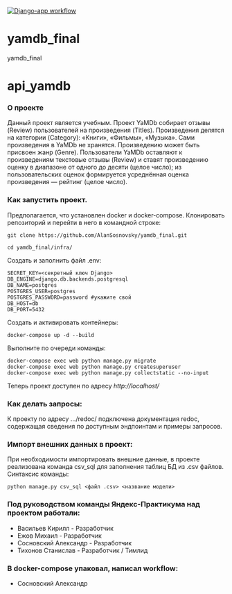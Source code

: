 [![Django-app workflow](https://github.com/AlanSosnovsky/yamdb_final/actions/workflows/yamdb_workflow.yml/badge.svg)](https://github.com/AlanSosnovsky/yamdb_final/actions/workflows/yamdb_workflow.yml)

# yamdb_final
yamdb_final
# api_yamdb

### О проекте

Данный проект является учебным.
Проект YaMDb собирает отзывы (Review) пользователей на произведения (Titles). Произведения делятся на категории (Category): «Книги», «Фильмы», «Музыка».
Сами произведения в YaMDb не хранятся.
Произведению может быть присвоен жанр (Genre).
Пользователи YaMDb оставляют к произведениям текстовые отзывы (Review) и ставят произведению оценку в диапазоне от одного до десяти (целое число); из пользовательских оценок формируется усреднённая оценка произведения — рейтинг (целое число).

### Как запустить проект.

Предполагается, что установлен docker и docker-compose.
Клонировать репозиторий и перейти в него в командной строке:

```
git clone https://github.com/AlanSosnovsky/yamdb_final.git
```

```
cd yamdb_final/infra/
```

Cоздать и заполнить файл .env:

```
SECRET_KEY=<секретный ключ Django>
DB_ENGINE=django.db.backends.postgresql
DB_NAME=postgres
POSTGRES_USER=postgres
POSTGRES_PASSWORD=password #укажите свой
DB_HOST=db
DB_PORT=5432
```

Cоздать и активировать контейнеры:

```
docker-compose up -d --build
```

Выполните по очереди команды:

```
docker-compose exec web python manage.py migrate
docker-compose exec web python manage.py createsuperuser
docker-compose exec web python manage.py collectstatic --no-input 
```

Теперь проект доступен по адресу _http://localhost/_ 

### Как делать запросы:

К проекту по адресу .../redoc/ подключена документация redoc, содержащая сведения по доступным эндпоинтам и примеры запросов.


### Импорт внешних данных в проект:

При необходимости импортировать внешние данные, в проекте реализована команда csv_sql для  заполнения таблиц БД из .csv файлов. Синтаксис команды:

```
python manage.py csv_sql <файл .csv> <название модели>
```



### Под руководством команды Яндекс-Практикума над проектом работали:

- Васильев Кирилл - Разработчик
- Ежов Михаил - Разработчик
- Сосновский Александр - Разработчик
- Тихонов Станислав - Разработчик / Тимлид

### В docker-compose упаковал, написал workflow:

- Сосновский Александр
